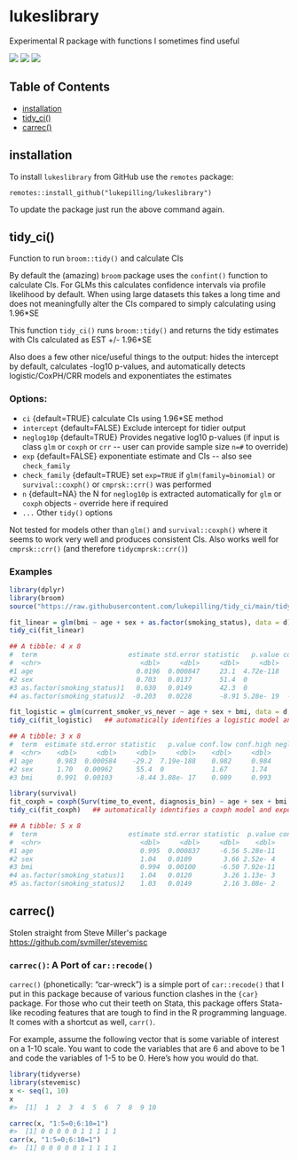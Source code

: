 # lukeslibrary
Experimental R package with functions I sometimes find useful

[![](https://img.shields.io/badge/version-0.1.0-informational.svg)](https://github.com/lukepilling/lukeslibrary)
[![](https://img.shields.io/github/last-commit/lukepilling/lukeslibrary.svg)](https://github.com/lukepilling/lukeslibrary/commits/master)
[![](https://img.shields.io/badge/lifecycle-experimental-9cf.svg)](https://www.tidyverse.org/lifecycle/#experimental)

## Table of Contents
  - [installation](#installation)
  - [tidy_ci()](#tidy_ci)
  - [carrec()](#carrec)

## installation
To install `lukeslibrary` from GitHub use the `remotes` package:

`remotes::install_github("lukepilling/lukeslibrary")`

To update the package just run the above command again.


## tidy_ci()
Function to run `broom::tidy()` and calculate CIs

By default the (amazing) `broom` package uses the `confint()` function to calculate CIs. For GLMs this calculates confidence intervals via profile likelihood by default. When using large datasets this takes a long time and does not meaningfully alter the CIs compared to simply calculating using 1.96*SE

This function `tidy_ci()` runs `broom::tidy()` and returns the tidy estimates with CIs calculated as EST +/- 1.96*SE

Also does a few other nice/useful things to the output: hides the intercept by default, calculates -log10 p-values, and automatically detects logistic/CoxPH/CRR models and exponentiates the estimates

### Options:
 - `ci` {default=TRUE} calculate CIs using 1.96*SE method
 - `intercept` {default=FALSE} Exclude intercept for tidier output
 - `neglog10p` {default=TRUE} Provides negative log10 p-values (if input is class `glm` or `coxph` or `crr` -- user can provide sample size `n=#` to override)
 - `exp` {default=FALSE} exponentiate estimate and CIs -- also see `check_family`
 - `check_family` {default=TRUE} set `exp=TRUE` if `glm(family=binomial)` or `survival::coxph()` or `cmprsk::crr()` was performed
 - `n` {default=NA} the N for `neglog10p` is extracted automatically for `glm` or `coxph` objects - override here if required
 - `...` Other `tidy()` options 

Not tested for models other than `glm()` and `survival::coxph()` where it seems to work very well and produces consistent CIs. Also works well for `cmprsk::crr()` (and therefore `tidycmprsk::crr()`)

### Examples

```R
library(dplyr)
library(broom)
source("https://raw.githubusercontent.com/lukepilling/tidy_ci/main/tidy_ci.R")

fit_linear = glm(bmi ~ age + sex + as.factor(smoking_status), data = d)
tidy_ci(fit_linear)

## A tibble: 4 x 8
#  term                       estimate std.error statistic   p.value conf.low conf.high neglog10p
#  <chr>                         <dbl>     <dbl>     <dbl>     <dbl>    <dbl>     <dbl>     <dbl>
#1 age                          0.0196  0.000847     23.1  4.72e-118   0.0179    0.0212     117. 
#2 sex                          0.703   0.0137       51.4  0           0.676     0.729      574. 
#3 as.factor(smoking_status)1   0.630   0.0149       42.3  0           0.601     0.659      390. 
#4 as.factor(smoking_status)2  -0.203   0.0228       -8.91 5.28e- 19  -0.248    -0.159       18.3

fit_logistic = glm(current_smoker_vs_never ~ age + sex + bmi, data = d, family = binomial(link="logit"))
tidy_ci(fit_logistic)   ## automatically identifies a logistic model and exponentiates estimate/CIs

## A tibble: 3 x 8
#  term  estimate std.error statistic   p.value conf.low conf.high neglog10p
#  <chr>    <dbl>     <dbl>     <dbl>     <dbl>    <dbl>     <dbl>     <dbl>
#1 age      0.983  0.000584    -29.2  7.19e-188    0.982     0.984     187. 
#2 sex      1.70   0.00962      55.4  0            1.67      1.74      665. 
#3 bmi      0.991  0.00103      -8.44 3.08e- 17    0.989     0.993      16.5

library(survival)
fit_coxph = coxph(Surv(time_to_event, diagnosis_bin) ~ age + sex + bmi + as.factor(smoking_status), data = d)
tidy_ci(fit_coxph)   ## automatically identifies a coxph model and exponentiates estimate/CIs

## A tibble: 5 x 8
#  term                       estimate std.error statistic  p.value conf.low conf.high neglog10p
#  <chr>                         <dbl>     <dbl>     <dbl>    <dbl>    <dbl>     <dbl>     <dbl>
#1 age                           0.995  0.000837     -6.56 5.28e-11    0.993     0.996     10.3 
#2 sex                           1.04   0.0109        3.66 2.52e- 4    1.02      1.06       3.60
#3 bmi                           0.994  0.00100      -6.50 7.92e-11    0.992     0.995     10.1 
#4 as.factor(smoking_status)1    1.04   0.0120        3.26 1.13e- 3    1.02      1.06       2.95
#5 as.factor(smoking_status)2    1.03   0.0149        2.16 3.08e- 2    1.00      1.06       1.51
```

## carrec()

Stolen straight from Steve Miller's package https://github.com/svmiller/stevemisc

### `carrec()`: A Port of `car::recode()`

`carrec()` (phonetically: “car-wreck”) is a simple port of
`car::recode()` that I put in this package because of various function
clashes in the `{car}` package. For those who cut their teeth on Stata,
this package offers Stata-like recoding features that are tough to find
in the R programming language. It comes with a shortcut as well,
`carr()`.

For example, assume the following vector that is some variable of
interest on a 1-10 scale. You want to code the variables that are 6 and
above to be 1 and code the variables of 1-5 to be 0. Here’s how you
would do that.

``` r
library(tidyverse)
library(stevemisc)
x <- seq(1, 10)
x
#>  [1]  1  2  3  4  5  6  7  8  9 10

carrec(x, "1:5=0;6:10=1")
#>  [1] 0 0 0 0 0 1 1 1 1 1
carr(x, "1:5=0;6:10=1")
#>  [1] 0 0 0 0 0 1 1 1 1 1
```

